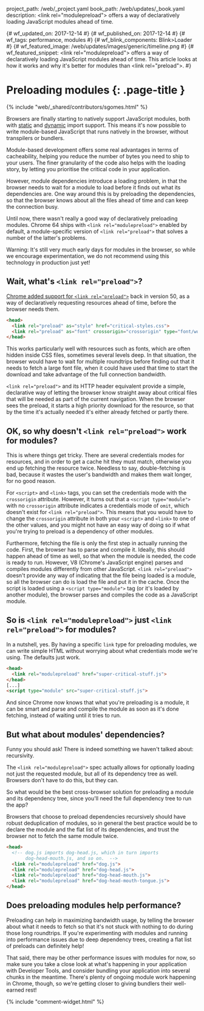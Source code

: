 project_path: /web/_project.yaml
book_path: /web/updates/_book.yaml
description: &lt;link rel="modulepreload"&gt; offers a way of declaratively loading JavaScript modules ahead of time.

{# wf_updated_on: 2017-12-14 #}
{# wf_published_on: 2017-12-14 #}
{# wf_tags: performance, modules #}
{# wf_blink_components: Blink>Loader #}
{# wf_featured_image: /web/updates/images/generic/timeline.png #}
{# wf_featured_snippet: &lt;link rel="modulepreload"&gt; offers a way of declaratively loading JavaScript modules ahead of time. This article looks at how it works and why it's better for modules than &lt;link rel="preload"&gt;. #}

# Preloading modules {: .page-title }

{% include "web/_shared/contributors/sgomes.html" %}

Browsers are finally starting to natively support JavaScript modules, both with
[static](https://jakearchibald.com/2017/es-modules-in-browsers/) and
[dynamic](/web/updates/2017/11/dynamic-import)
import support. This means it's now possible to write module-based
JavaScript that runs natively in the browser, without transpilers or bundlers.

Module-based development offers some real advantages in terms of cacheability,
helping you reduce the number of bytes you need to ship to your users.
The finer granularity of the code also helps with the loading story, by letting you
prioritise the critical code in your application.

However, module dependencies introduce a loading problem, in that the browser needs
to wait for a module to load before it finds out what its dependencies are. One way
around this is by preloading the dependencies, so that the browser knows about all
the files ahead of time and can keep the connection busy.

Until now, there wasn't really a good way of declaratively preloading modules.
Chrome 64 ships with `<link rel="modulepreload">` enabled by default, a module-specific
version of `<link rel="preload">` that solves a number of the latter's problems.

Warning: It's still very much early days for modules in the browser, so while we
encourage experimentation, we do not recommend using this technology in production
just yet!

## Wait, what's `<link rel="preload">`?

[Chrome added support for `<link rel="preload">`](https://www.chromestatus.com/features/5757468554559488)
back in version 50, as a way of declaratively requesting resources ahead of time,
before the browser needs them.

```html
<head>
  <link rel="preload" as="style" href="critical-styles.css">
  <link rel="preload" as="font" crossorigin="crossorigin" type="font/woff2" href="myfont.woff2">
</head>
```

This works particularly well with resources such as fonts, which are often hidden
inside CSS files, sometimes several levels deep. In that situation, the browser
would have to wait for multiple roundtrips before finding out that it needs to
fetch a large font file, when it could have used that time to start the download
and take advantage of the full connection bandwidth.

`<link rel="preload">` and its HTTP header equivalent provide a simple, declarative
way of letting the browser know straight away about critical files that will be needed
as part of the current navigation. When the browser sees the preload, it starts a high
priority download for the resource, so that by the time it's actually needed it's either
already fetched or partly there.

## OK, so why doesn't `<link rel="preload">` work for modules?

This is where things get tricky. There are several credentials modes for
resources, and in order to get a cache hit they must match, otherwise you end up
fetching the resource twice. Needless to say, double-fetching is bad, because it
wastes the user's bandwidth and makes them wait longer, for no good reason.

For `<script>` and `<link>` tags, you can set the credentials mode with the `crossorigin`
attribute. However, it turns out that a `<script type="module">` with no
`crossorigin` attribute indicates a credentials mode of `omit`, which doesn't exist
for `<link rel="preload">`. This means that you would have to
change the `crossorigin` attribute in both your `<script>` and `<link>` to one
of the other values, and you might not have an easy way of doing so if what you're
trying to preload is a dependency of other modules.

Furthermore, fetching the file is only the first step in actually running the code.
First, the browser has to parse and compile it. Ideally,
this should happen ahead of time as well, so that when the module is needed, the code is
ready to run. However, V8 (Chrome's JavaScript engine) parses and compiles modules
differently from other JavaScript. `<link rel="preload">` doesn't
provide any way of indicating that the file being loaded is a module, so all the browser
can do is load the file and put it in the cache. Once the script is loaded using a
`<script type="module">` tag (or it's loaded by another module), the browser parses
and compiles the code as a JavaScript module.

## So is `<link rel="modulepreload">` just `<link rel="preload">` for modules?

In a nutshell, yes. By having a specific `link` type for preloading modules, we can
write simple HTML without worrying about what credentials mode we're using. The
defaults just work.

```html
<head>
  <link rel="modulepreload" href="super-critical-stuff.js">
</head>
[...]
<script type="module" src="super-critical-stuff.js">
```
And since Chrome now knows that what you're preloading is a module, it can be smart
and parse and compile the module as soon as it's done fetching, instead of waiting
until it tries to run.

## But what about modules' dependencies?

Funny you should ask! There is indeed something we haven't talked about: recursivity.

The `<link rel="modulepreload">` spec actually allows for optionally loading not just
the requested module, but all of its dependency tree as well. Browsers don't have to
do this, but they can.

So what would be the best cross-browser solution for preloading a module and its
dependency tree, since you'll need the full dependency tree to run the app?

Browsers that choose to preload dependencies recursively should have robust deduplication
of modules, so in general the best practice would be to declare the module and the flat list
of its dependencies, and trust the browser not to fetch the same module twice.

```html
<head>
  <!-- dog.js imports dog-head.js, which in turn imports
       dog-head-mouth.js, and so on.  -->
  <link rel="modulepreload" href="dog.js">
  <link rel="modulepreload" href="dog-head.js">
  <link rel="modulepreload" href="dog-head-mouth.js">
  <link rel="modulepreload" href="dog-head-mouth-tongue.js">
</head>
```

## Does preloading modules help performance?

Preloading can help in maximizing bandwidth usage, by telling the browser about what
it needs to fetch so that it's not stuck with nothing to do during those long roundtrips.
If you're experimenting with modules and running into performance issues due to deep
dependency trees, creating a flat list of preloads can definitely help!

That said, there may be other performance issues with modules for now, so make sure
you take a close look at what's happening in your application with Developer Tools, and
consider bundling your application into several chunks in the meantime. There's plenty of
ongoing module work happening in Chrome, though, so we're getting closer to giving
bundlers their well-earned rest!


{% include "comment-widget.html" %}
